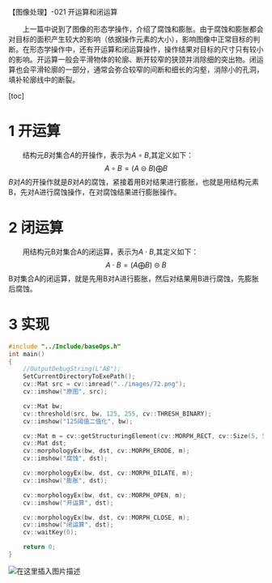 
【图像处理】-021 开运算和闭运算

&emsp;&emsp;上一篇中说到了图像的形态学操作，介绍了腐蚀和膨胀。由于腐蚀和膨胀都会对目标的面积产生较大的影响（依据操作元素的大小），影响图像中正常目标的判断。在形态学操作中，还有开运算和闭运算操作，操作结果对目标的尺寸只有较小的影响。开运算一般会平滑物体的轮廓、断开较窄的狭颈并消除细的突出物。闭运算也会平滑轮廓的一部分，通常会弥合较窄的间断和细长的沟壑，消除小的孔洞，填补轮廓线中的断裂。

[toc]
# 1 开运算

&emsp;&emsp;结构元$B$对集合$A$的开操作，表示为$A\circ B$,其定义如下：
$$
	A \circ B =(A\circleddash B)\bigoplus B \tag{1}
$$
$B$对$A$的开操作就是$B$对$A$的腐蚀，紧接着用B对结果进行膨胀，也就是用结构元素B，先对A进行腐蚀操作，在对腐蚀结果进行膨胀操作。

# 2 闭运算

&emsp;&emsp;用结构元B对集合A的闭运算，表示为$A\cdot B$,其定义如下：
$$
	A\cdot B=(A\bigoplus B)\circleddash B \tag{2}
$$
B对集合A的闭运算，就是先用B对A进行膨胀，然后对结果用B进行腐蚀，先膨胀后腐蚀。

# 3 实现
```C++
#include "../Include/baseOps.h"
int main()
{
	//OutputDebugString(L"AB");
	SetCurrentDirectoryToExePath();
	cv::Mat src = cv::imread("../images/72.png");
	cv::imshow("原图", src);

	cv::Mat bw;
	cv::threshold(src, bw, 125, 255, cv::THRESH_BINARY);
	cv::imshow("125阈值二值化", bw);

	cv::Mat m = cv::getStructuringElement(cv::MORPH_RECT, cv::Size(5, 5));
	cv::Mat dst;
	cv::morphologyEx(bw, dst, cv::MORPH_ERODE, m);
	cv::imshow("腐蚀", dst);

	cv::morphologyEx(bw, dst, cv::MORPH_DILATE, m);
	cv::imshow("膨胀", dst);

	cv::morphologyEx(bw, dst, cv::MORPH_OPEN, m);
	cv::imshow("开运算", dst);

	cv::morphologyEx(bw, dst, cv::MORPH_CLOSE, m);
	cv::imshow("闭运算", dst);
	cv::waitKey(0);

	return 0;
}
```
![在这里插入图片描述](https://img-blog.csdnimg.cn/20190214165442972.png?x-oss-process=image/watermark,type_ZmFuZ3poZW5naGVpdGk,shadow_10,text_aHR0cHM6Ly9ibG9nLmNzZG4ubmV0L2ZyZWVoYXdrems=,size_16,color_FFFFFF,t_70)
